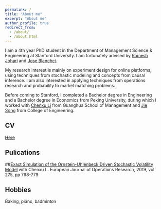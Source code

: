 ```yaml
---
permalink: /
title: "About me"
excerpt: "About me"
author_profile: true
redirect_from: 
  - /about/
  - /about.html
---
```


I am a 4th year PhD student in the Department of Management Science & Engineering at Stanford University. I am fortunately advised by [Ramesh Johari](http://web.stanford.edu/~rjohari/) and [Jose Blanchet](https://web.stanford.edu/~jblanche/).

My research interest is mainly on experiment design for online platforms, using techniques from stochastic modeling and concepts from causal inference. I am also interested in applying techniques from operations research and probability to market matching problems.

Before coming to Stanford, I completed a Bachelor degree in Engineering and a Bachelor degree in Economics from Peking University, during which I worked with [Chenxu Li](https://en.gsm.pku.edu.cn/conjsxq.jsp?urltype=tree.TreeTempUrl&wbtreeid=1099&user_id=cxli) from Guanghua School of Management and [Jie Song](https://en.coe.pku.edu.cn/faculty/facultyaz/891230.htm) from College of Engineering.

CV
------
[Here](https://linjiawu.github.io/files/Linjia_CV.pdf)


Pulications
------
##[Exact Simulation of the Ornstein-Uhlenbeck Driven Stochastic Volatility Model](https://www.sciencedirect.com/science/article/pii/S0377221718309986)
 with Chenxu L. European Journal of Operations Research, 2019, vol 275, pp 768-779



Hobbies
------
Baking, piano, badminton